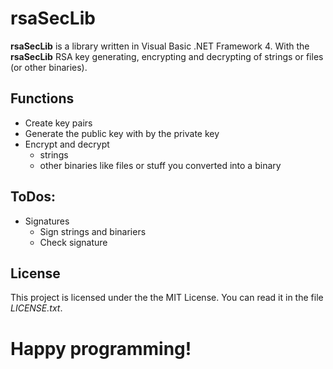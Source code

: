 # rsaSecLib
**rsaSecLib** is a library written in Visual Basic .NET Framework 4. With the **rsaSecLib** RSA key generating, encrypting and decrypting of strings or files (or other binaries).

## Functions
- Create key pairs
- Generate the public key with by the private key
- Encrypt and decrypt
  - strings
  - other binaries like files or stuff you converted into a binary

## ToDos:
- Signatures
  - Sign strings and binariers
  - Check signature

## License
This project is licensed under the the MIT License. You can read it in the file *LICENSE.txt*.

# **Happy programming!**
